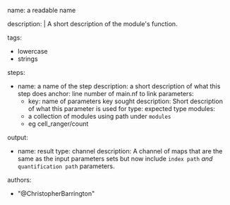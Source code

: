 name: a readable name

description: |
  A short description of the module's function.

tags:
  - lowercase
  - strings

steps:
  - name: a name of the step
    description: a short description of what this step does
    anchor: line number of main.nf to link
    parameters:
      - key: name of parameters key sought
        description: Short description of what this parameter is used for
        type: expected type
    modules:
      - a collection of modules using path under `modules`
      - eg cell_ranger/count

output:
  - name: result
    type: channel
    description: A channel of maps that are the same as the input parameters sets but now include `index path` _and_ `quantification path` parameters.

authors:
  - "@ChristopherBarrington"
